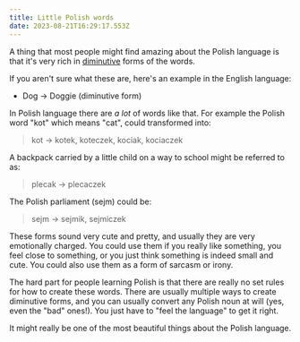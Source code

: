```yaml
---
title: Little Polish words
date: 2023-08-21T16:29:17.553Z
---
```


A thing that most people might find amazing about the Polish language is that it's very rich in [diminutive](https://en.wikipedia.org/wiki/Diminutive) forms of the words.

If you aren't sure what these are, here's an example in the English language:
- Dog → Doggie (diminutive form)

In Polish language there are *a lot* of words like that. For example the Polish word "kot" which means "cat", could transformed into:
> kot → kotek, koteczek, kociak, kociaczek

A backpack carried by a little child on a way to school might be referred to as:
> plecak → plecaczek

The Polish parliament (sejm) could be:
> sejm → sejmik, sejmiczek

These forms sound very cute and pretty, and usually they are very emotionally charged. You could use them if you really like something, you feel close to something, or you just think something is indeed small and cute. You could also use them as a form of sarcasm or irony.

The hard part for people learning Polish is that there are really no set rules for how to create these words. There are usually multiple ways to create diminutive forms, and you can usually convert any Polish noun at will (yes, even the "bad" ones!). You just have to "feel the language" to get it right.

It might really be one of the most beautiful things about the Polish language.

